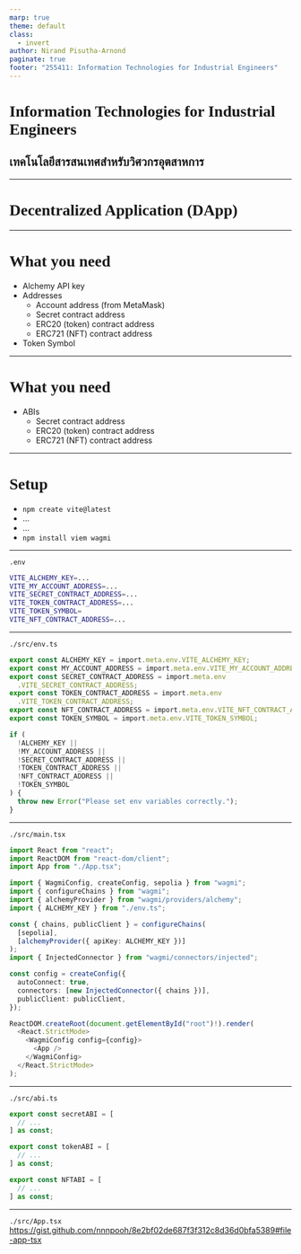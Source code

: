 ```yaml
---
marp: true
theme: default
class:
  - invert
author: Nirand Pisutha-Arnond
paginate: true
footer: "255411: Information Technologies for Industrial Engineers"
---
```


<style>
@import url('https://fonts.googleapis.com/css2?family=Prompt:ital,wght@0,100;0,300;0,400;0,700;1,100;1,300;1,400;1,700&display=swap');

    :root {
    font-family: Prompt;
    --hl-color: #D57E7E;
}
h1 {
  font-family: Prompt
}
</style>

# Information Technologies for Industrial Engineers

## เทคโนโลยีสารสนเทศสำหรับวิศวกรอุตสาหการ

---

# Decentralized Application (DApp)

---

# What you need

- Alchemy API key
- Addresses
  - Account address (from MetaMask)
  - Secret contract address
  - ERC20 (token) contract address
  - ERC721 (NFT) contract address
- Token Symbol

---

# What you need

- ABIs
  - Secret contract address
  - ERC20 (token) contract address
  - ERC721 (NFT) contract address

---

# Setup

- `npm create vite@latest`
- ...
- ...
- `npm install viem wagmi`

---

`.env`

```bash
VITE_ALCHEMY_KEY=...
VITE_MY_ACCOUNT_ADDRESS=...
VITE_SECRET_CONTRACT_ADDRESS=...
VITE_TOKEN_CONTRACT_ADDRESS=...
VITE_TOKEN_SYMBOL=
VITE_NFT_CONTRACT_ADDRESS=...
```

---

`./src/env.ts`

```ts
export const ALCHEMY_KEY = import.meta.env.VITE_ALCHEMY_KEY;
export const MY_ACCOUNT_ADDRESS = import.meta.env.VITE_MY_ACCOUNT_ADDRESS;
export const SECRET_CONTRACT_ADDRESS = import.meta.env
  .VITE_SECRET_CONTRACT_ADDRESS;
export const TOKEN_CONTRACT_ADDRESS = import.meta.env
  .VITE_TOKEN_CONTRACT_ADDRESS;
export const NFT_CONTRACT_ADDRESS = import.meta.env.VITE_NFT_CONTRACT_ADDRESS;
export const TOKEN_SYMBOL = import.meta.env.VITE_TOKEN_SYMBOL;

if (
  !ALCHEMY_KEY ||
  !MY_ACCOUNT_ADDRESS ||
  !SECRET_CONTRACT_ADDRESS ||
  !TOKEN_CONTRACT_ADDRESS ||
  !NFT_CONTRACT_ADDRESS ||
  !TOKEN_SYMBOL
) {
  throw new Error("Please set env variables correctly.");
}
```

---

`./src/main.tsx`

```ts
import React from "react";
import ReactDOM from "react-dom/client";
import App from "./App.tsx";

import { WagmiConfig, createConfig, sepolia } from "wagmi";
import { configureChains } from "wagmi";
import { alchemyProvider } from "wagmi/providers/alchemy";
import { ALCHEMY_KEY } from "./env.ts";

const { chains, publicClient } = configureChains(
  [sepolia],
  [alchemyProvider({ apiKey: ALCHEMY_KEY })]
);
import { InjectedConnector } from "wagmi/connectors/injected";

const config = createConfig({
  autoConnect: true,
  connectors: [new InjectedConnector({ chains })],
  publicClient: publicClient,
});

ReactDOM.createRoot(document.getElementById("root")!).render(
  <React.StrictMode>
    <WagmiConfig config={config}>
      <App />
    </WagmiConfig>
  </React.StrictMode>
);
```

---

`./src/abi.ts`

```ts
export const secretABI = [
  // ...
] as const;

export const tokenABI = [
  // ...
] as const;

export const NFTABI = [
  // ...
] as const;
```

---

`./src/App.tsx`
https://gist.github.com/nnnpooh/8e2bf02de687f3f312c8d36d0bfa5389#file-app-tsx
